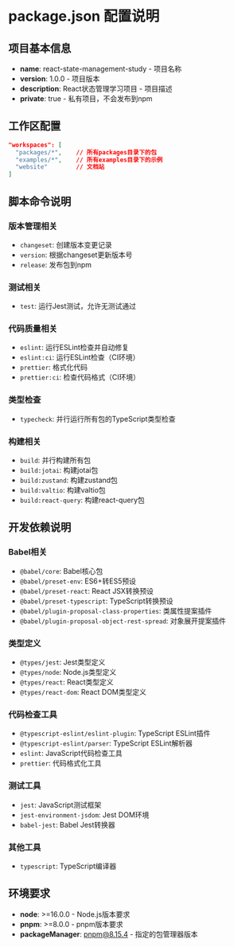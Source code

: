 # package.json 配置说明

## 项目基本信息
- **name**: react-state-management-study - 项目名称
- **version**: 1.0.0 - 项目版本
- **description**: React状态管理学习项目 - 项目描述
- **private**: true - 私有项目，不会发布到npm

## 工作区配置
```json
"workspaces": [
  "packages/*",    // 所有packages目录下的包
  "examples/*",    // 所有examples目录下的示例
  "website"        // 文档站
]
```

## 脚本命令说明

### 版本管理相关
- `changeset`: 创建版本变更记录
- `version`: 根据changeset更新版本号
- `release`: 发布包到npm

### 测试相关
- `test`: 运行Jest测试，允许无测试通过

### 代码质量相关
- `eslint`: 运行ESLint检查并自动修复
- `eslint:ci`: 运行ESLint检查（CI环境）
- `prettier`: 格式化代码
- `prettier:ci`: 检查代码格式（CI环境）

### 类型检查
- `typecheck`: 并行运行所有包的TypeScript类型检查

### 构建相关
- `build`: 并行构建所有包
- `build:jotai`: 构建jotai包
- `build:zustand`: 构建zustand包
- `build:valtio`: 构建valtio包
- `build:react-query`: 构建react-query包

## 开发依赖说明

### Babel相关
- `@babel/core`: Babel核心包
- `@babel/preset-env`: ES6+转ES5预设
- `@babel/preset-react`: React JSX转换预设
- `@babel/preset-typescript`: TypeScript转换预设
- `@babel/plugin-proposal-class-properties`: 类属性提案插件
- `@babel/plugin-proposal-object-rest-spread`: 对象展开提案插件

### 类型定义
- `@types/jest`: Jest类型定义
- `@types/node`: Node.js类型定义
- `@types/react`: React类型定义
- `@types/react-dom`: React DOM类型定义

### 代码检查工具
- `@typescript-eslint/eslint-plugin`: TypeScript ESLint插件
- `@typescript-eslint/parser`: TypeScript ESLint解析器
- `eslint`: JavaScript代码检查工具
- `prettier`: 代码格式化工具

### 测试工具
- `jest`: JavaScript测试框架
- `jest-environment-jsdom`: Jest DOM环境
- `babel-jest`: Babel Jest转换器

### 其他工具
- `typescript`: TypeScript编译器

## 环境要求
- **node**: >=16.0.0 - Node.js版本要求
- **pnpm**: >=8.0.0 - pnpm版本要求
- **packageManager**: pnpm@8.15.4 - 指定的包管理器版本 